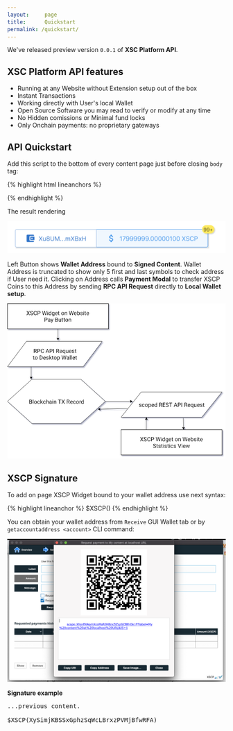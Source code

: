 ```yaml
---
layout:     page
title:      Quickstart
permalink: /quickstart/
---
```


We've released preview version `0.0.1` of **XSC Platform API**.

## XSC Platform API features

* Running at any Website without Extension setup out of the box
* Instant Transactions
* Working directly with User's local Wallet
* Open Source Software you may read to verify or modify at any time
* No Hidden comissions or Minimal fund locks
* Only Onchain payments: no proprietary gateways

## API Quickstart

Add this script to the bottom of every content page just before closing `body` tag:

{% highlight html lineanchors %}
<script src="https://api.xscp.icu/v1/widget.js"></script>
{% endhighlight %}

The result rendering

![Actual XSCP Widget rendering result](/images/widget.png)

Left Button shows **Wallet Address** bound to **Signed Content**. Wallet Address is truncated to show only 5 first and last symbols to check address if User need it. Clicking on Address calls **Payment Modal** to transfer XSCP Coins to this Address by sending **RPC API Request** directly to **Local Wallet setup**.

![XSC Platform API](/images/platform.png)

## XSCP Signature

To add on page XSCP Widget bound to your wallet address use next syntax:

{% highlight lineanchor %}
$XSCP(<your-wallet-address>)
{% endhighlight %}

You can obtain your wallet address from `Receive` GUI Wallet tab or by `getaccountaddress <account>` CLI command:

![Receive Wallet tab](/images/receive.png)

**Signature example**

<pre>
...previous content.

$XSCP(XySimjKBSSxGphzSqWcLBrxzPVMjBfwRFA)
</pre>